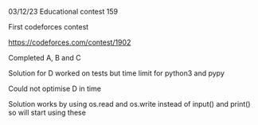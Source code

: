 03/12/23
Educational contest 159

First codeforces contest 

https://codeforces.com/contest/1902

Completed A, B and C

Solution for D worked on tests but time limit for python3 and pypy 

Could not optimise D in time

Solution works by using os.read and os.write instead of input() and print() so will start using these 
